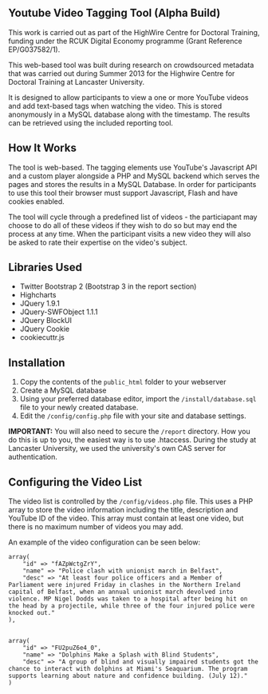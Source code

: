 Youtube Video Tagging Tool (Alpha Build)
-------------
This work is carried out as part of the HighWire Centre for Doctoral Training, funding under the RCUK Digital Economy programme (Grant Reference EP/G037582/1).

This web-based tool was built during research on crowdsourced metadata that was carried out during Summer 2013 for the Highwire Centre for Doctoral Training at Lancaster University.

It is designed to allow participants to view a one or more YouTube videos and add text-based tags when watching the video. This is stored anonymously in a MySQL database along with the timestamp. The results can be retrieved using the included reporting tool.

How It Works
-------------
The tool is web-based. The tagging elements use YouTube's Javascript API and a custom player alongside a PHP and MySQL backend which serves the pages and stores the results in a MySQL Database. In order for participants to use this tool their browser must support Javascript, Flash and have cookies enabled.

The tool will cycle through a predefined list of videos - the particiapant may choose to do all of these videos if they wish to do so but may end the process at any time. When the participant visits a new video they will also be asked to rate their expertise on the video's subject.

Libraries Used
-------------
* Twitter Bootstrap 2 (Bootstrap 3 in the report section)
* Highcharts
* JQuery 1.9.1
* JQuery-SWFObject 1.1.1
* JQuery BlockUI
* JQuery Cookie
* cookiecuttr.js

Installation
-------------
1. Copy the contents of the `public_html` folder to your webserver
2. Create a MySQL database
3. Using your preferred database editor, import the `/install/database.sql` file to your newly created database.
4. Edit the `/config/config.php` file with your site and database settings.

**IMPORTANT:** You will also need to secure the `/report` directory. How you do this is up to you, the easiest way is to use .htaccess. During the study at Lancaster University, we used the university's own CAS server for authentication.

Configuring the Video List
-------------
The video list is controlled by the `/config/videos.php` file. This uses a PHP array to store the video information including the title, description and YouTube ID of the video. This array must contain at least one video, but there is no maximum number of videos you may add.

An example of the video configuration can be seen below:

```
array(
	"id" => "fAZpWctgZrY",
	"name" => "Police clash with unionist march in Belfast",
	"desc" => "At least four police officers and a Member of Parliament were injured Friday in clashes in the Northern Ireland capital of Belfast, when an annual unionist march devolved into violence. MP Nigel Dodds was taken to a hospital after being hit on the head by a projectile, while three of the four injured police were knocked out."
),


array(
	"id" => "FU2puZ6e4_0",
	"name" => "Dolphins Make a Splash with Blind Students",
	"desc" => "A group of blind and visually impaired students got the chance to interact with dolphins at Miami's Seaquarium. The program supports learning about nature and confidence building. (July 12)."
)
```
